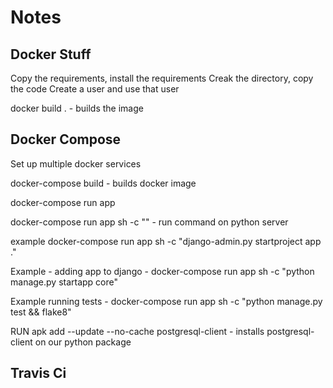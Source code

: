 # Notes

## Docker Stuff

Copy the requirements, install the requirements
Creak the directory, copy the code
Create a user and use that user

docker build . - builds the image

## Docker Compose
Set up multiple docker services

docker-compose build - builds docker image

docker-compose run app <command to run>

docker-compose run app sh -c ""  - run command on python server

example docker-compose run app sh -c "django-admin.py startproject app ."

Example - adding app to django - docker-compose run app sh -c "python manage.py startapp core"

Example running tests - docker-compose run app sh -c "python manage.py test && flake8"

RUN apk add --update --no-cache postgresql-client
    - installs postgresql-client on our python package
## Travis Ci
